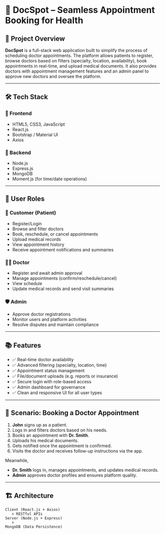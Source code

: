 # 📅 DocSpot – Seamless Appointment Booking for Health

## 🚀 Project Overview

**DocSpot** is a full-stack web application built to simplify the process of scheduling doctor appointments. The platform allows patients to register, browse doctors based on filters (specialty, location, availability), book appointments in real-time, and upload medical documents. It also provides doctors with appointment management features and an admin panel to approve new doctors and oversee the platform.

---

## 🛠️ Tech Stack

### 🔹 Frontend
- HTML5, CSS3, JavaScript
- React.js
- Bootstrap / Material UI
- Axios

### 🔹 Backend
- Node.js
- Express.js
- MongoDB
- Moment.js (for time/date operations)

---

## 👥 User Roles

### 👤 **Customer (Patient)**
- Register/Login
- Browse and filter doctors
- Book, reschedule, or cancel appointments
- Upload medical records
- View appointment history
- Receive appointment notifications and summaries

### 👨‍⚕️ **Doctor**
- Register and await admin approval
- Manage appointments (confirm/reschedule/cancel)
- View schedule
- Update medical records and send visit summaries

### 🛡️ **Admin**
- Approve doctor registrations
- Monitor users and platform activities
- Resolve disputes and maintain compliance

---

## 📚 Features

- ✅ Real-time doctor availability
- ✅ Advanced filtering (specialty, location, time)
- ✅ Appointment status management
- ✅ File/document uploads (e.g. reports or insurance)
- ✅ Secure login with role-based access
- ✅ Admin dashboard for governance
- ✅ Clean and responsive UI for all user types

---

## 🧪 Scenario: Booking a Doctor Appointment

1. **John** signs up as a patient.
2. Logs in and filters doctors based on his needs.
3. Books an appointment with **Dr. Smith**.
4. Uploads his medical documents.
5. Gets notified once the appointment is confirmed.
6. Visits the doctor and receives follow-up instructions via the app.

Meanwhile,
- **Dr. Smith** logs in, manages appointments, and updates medical records.
- **Admin** approves doctor profiles and ensures platform quality.

---

## 🏗️ Architecture

```plaintext
Client (React.js + Axios)
   ⬇️ RESTful APIs
Server (Node.js + Express)
   ⬇️
MongoDB (Data Persistence)

